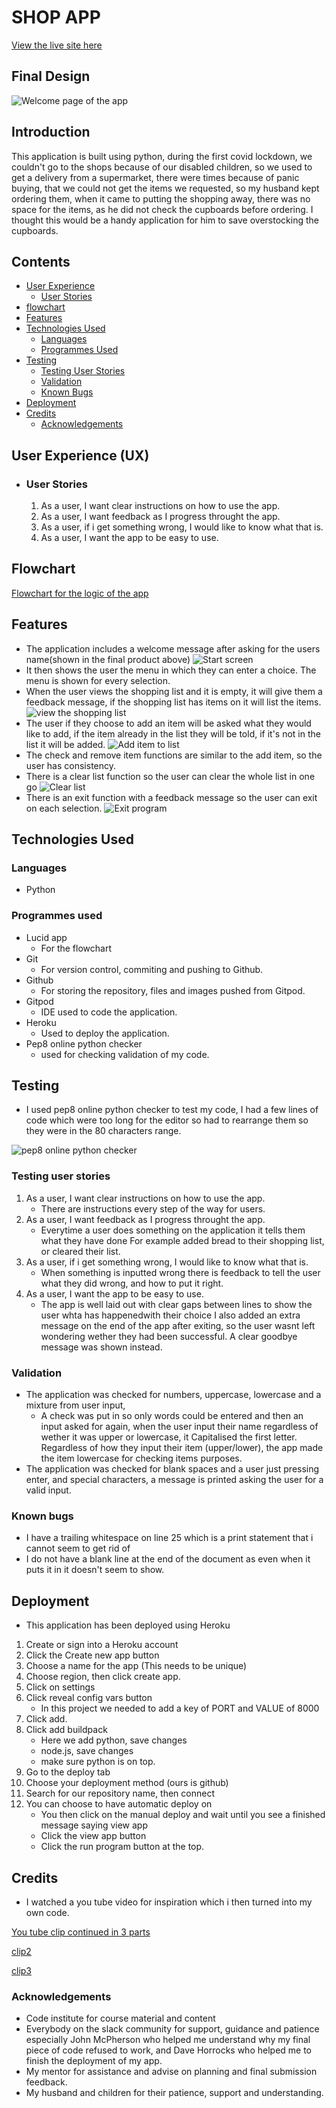 # SHOP APP

[View the live site here](https://shop-app-ne86.onrender.com)

## Final Design

![Welcome page of the app](./assets/images/welcome-python.png)

## Introduction

This application is built using python, during the first covid lockdown,
we couldn't go to the shops because of our disabled children, so we used to get 
a delivery from a supermarket, there were times because of panic buying,
that we could not get the items we requested, so my husband kept ordering them,
when it came to putting the shopping away, there was no space for the items, as
he did not check the cupboards before ordering. I thought this would be a handy application
for him to save overstocking the cupboards.

## Contents
- [User Experience](#user-experience-ux)
    - [User Stories](#user-stories)
- [flowchart](#flowchart)
- [Features](#features)
- [Technologies Used](#technologies-used)
    - [Languages](#languages)
    - [Programmes Used](#programmes-used)
- [Testing](#testing)
    - [Testing User Stories](#testing-user-stories)
    - [Validation](#validation)
    - [Known Bugs](#known-bugs)
- [Deployment](#deployment)
- [Credits](#credits)
    - [Acknowledgements](#acknowledgements)

## User Experience (UX)

- ### User Stories

    1. As a user, I want clear instructions on how to use the app.
    2. As a user, I want feedback as I progress throught the app.
    3. As a user, if i get something wrong, I would like to know what that is.
    4. As a user, I want the app to be easy to use.

## Flowchart

[Flowchart for the logic of the app](./assets/images/shopapp.png)

## Features

- The application includes a welcome message after asking for the users name(shown in the final product above)
![Start screen](./assets/images/start-screen-python.png)
- It then shows the user the menu in which they can enter a choice. The menu is shown for every selection.
- When the user views the shopping list and it is empty, it will give them a feedback message,
if the shopping list has items on it will list the items.
![view the shopping list](./assets/images/view-list-empty.png)
- The user if they choose to add an item will be asked what they would like to add,
if the item already in the list they will be told, if it's not in the list it will be added.
![Add item to list](./assets/images/add-item-python.png)
- The check and remove item functions are similar to the add item, so the user has consistency.
- There is a clear list function so the user can clear the whole list in one go
![Clear list](./assets/images/clear-list-python.png)
- There is an exit function with a feedback message so the user can exit on each selection.
![Exit program](./assets/images/exit-python.png)


## Technologies Used
### Languages

- Python
### Programmes used
- Lucid app
    - For the flowchart
- Git
    - For version control, commiting and pushing to Github.
- Github
    - For storing the repository, files and images pushed from Gitpod.
- Gitpod
    - IDE used to code the application.
- Heroku
    - Used to deploy the application.
- Pep8 online python checker
    - used for checking validation of my code.
## Testing

- I used pep8 online python checker to test my code, I had a few lines of code which were too long for the
editor so had to rearrange them so they were in the 80 characters range.

![pep8 online python checker](./assets/images/python-check.png)


### Testing user stories

1. As a user, I want clear instructions on how to use the app.
    - There are instructions every step of the way for users.
2. As a user, I want feedback as I progress throught the app.
    - Everytime a user does something on the application it tells them what they have done
    For example added bread to their shopping list, or cleared their list.
3. As a user, if i get something wrong, I would like to know what that is.
    - When something is inputted wrong there is feedback to tell the user what they did wrong,
    and how to put it right.
4. As a user, I want the app to be easy to use.
    - The app is well laid out with clear gaps between lines to show the user whta has happenedwith their choice
    I also added an extra message on the end of the app after exiting, so the user wasnt left wondering wether
    they had been successful. A clear goodbye message was shown instead.

### Validation

- The application was checked for numbers, uppercase, lowercase and a mixture from user input,
    - A check was put in so only words could be entered and then an input asked for again, when the user
    input their name regardless of wether it was upper or lowercase, it Capitalised the first letter.
    Regardless of how they input their item (upper/lower), the app made the item lowercase for checking items 
    purposes.
- The application was checked for blank spaces and a user just pressing enter, and special characters,
 a message is printed asking the user for a valid input.

### Known bugs
- I have a trailing whitespace on line 25 which is a print statement that i cannot seem to get rid of
- I do not have a blank line at the end of the document as even when it puts it in it doesn't seem to show.

## Deployment
- This application has been deployed using Heroku
1. Create or sign into a Heroku account
2. Click the Create new app button
3. Choose a name for the app (This needs to be unique)
4. Choose region, then click create app.
5. Click on settings
6. Click reveal config vars button
    - In this project we needed to add a key of PORT and VALUE of 8000
7. Click add.
8. Click add buildpack
    - Here we add python, save changes
    - node.js, save changes
    - make sure python is on top.
9. Go to the deploy tab
10. Choose your deployment method (ours is github)
11. Search for our repository name, then connect
12. You can choose to have automatic deploy on 
    - You then click on the manual deploy and wait until you see a finished message saying view app
    - Click the view app button
    - Click the run program button at the top.
## Credits
- I watched a you tube video for inspiration which i then turned into my own code.

[You tube clip continued in 3 parts](https://www.youtube.com/watch?v=0m7csmqWAgI)

[clip2](https://www.youtube.com/watch?v=yixPipmd1GE)

[clip3](https://www.youtube.com/watch?v=8Jcls2gIqSs)

### Acknowledgements
- Code institute for course material and content
- Everybody on the slack community for support, guidance and patience especially John McPherson
who helped me understand why my final piece of code refused to work, and Dave Horrocks who
helped me to finish the deployment of my app.
- My mentor for assistance and advise on planning and final submission feedback.
- My husband and children for their patience, support and understanding.

